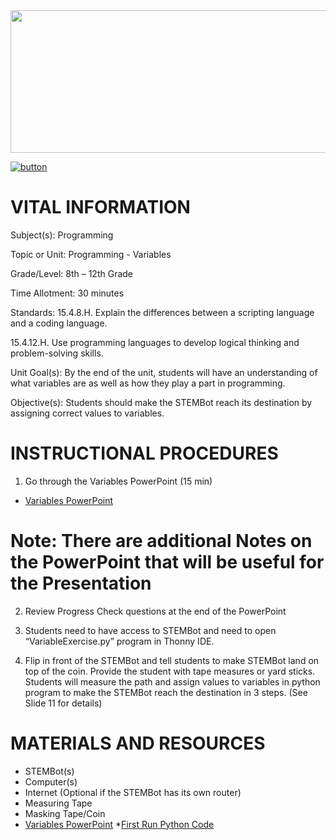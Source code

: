 <img src=https://raw.githubusercontent.com/BotDevLLC/BotDevCurriculum/master/Pictures/Botdev.png height="228" width="980">

[![button](https://raw.githubusercontent.com/BotDevLLC/BotDevCurriculum/master/Pictures/back_button.png)](https://github.com/BotDevLLC/BotDevCurriculum/blob/master/Curriculum/Week_3/readme.md)

# VITAL INFORMATION
Subject(s):          Programming	 

Topic or Unit:     Programming - Variables	

Grade/Level:       8th – 12th Grade

Time Allotment:	 30 minutes

Standards:          15.4.8.H. Explain the differences between a scripting language and a coding language. 

15.4.12.H. Use programming languages to develop logical thinking and problem-solving skills.

Unit Goal(s):      By the end of the unit, students will have an understanding of what variables are as well as how they play a part in programming.

Objective(s):      Students should make the STEMBot reach its destination by assigning correct values to variables.

# INSTRUCTIONAL PROCEDURES 
  1.	Go through the Variables PowerPoint (15 min) 
  - <a href="https://drive.google.com/drive/folders/10ihzOKchmn2pLq6i7ZeUHs4Oh0055CV5" target="_blank">Variables      PowerPoint</a>

# Note: There are additional Notes on the PowerPoint that will be useful for the Presentation  

2.	Review Progress Check questions at the end of the PowerPoint 

3.	Students need to have access to STEMBot and need to open “VariableExercise.py” program in Thonny IDE. 

4.	Flip in front of the STEMBot and tell students to make STEMBot land on top of the coin. Provide the student with tape measures or yard sticks. Students will measure the path and assign values to variables in python program to make the STEMBot reach the destination in 3 steps. (See Slide 11 for details)


# MATERIALS AND RESOURCES
* STEMBot(s) 
* Computer(s) 
* Internet (Optional if the STEMBot has its own router) 
* Measuring Tape 
* Masking Tape/Coin
* <a href="https://drive.google.com/drive/folders/10ihzOKchmn2pLq6i7ZeUHs4Oh0055CV5" target="_blank">Variables PowerPoint</a>
*<a href="https://github.com/BotDevLLC/BotDevCurriculum/blob/master/Curriculum/Week_3/Day_1/Variable_Exercise.py" target="_blank">First Run Python Code</a>


